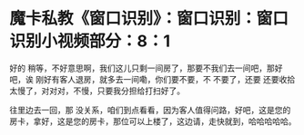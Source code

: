 # 魔卡私教《窗口识别》：窗口识别：窗口识别小视频部分：8：1

好的 稍等，不好意思啊，我们这儿只剩一间房了，那要不我们去一间吧，那好吧，诶 刚好有客人退房，就多去一间嘞，你们要不要，不 不要了，还要 还要收拾 太慢了，对对对，不慢，只要我分担给打扫好了。

往里边去一回，那 没关系，咱们到点看看，因为客人值得问路，好吧，这是您的房卡，拿好，这是您的房卡，那位可以上楼了，这边请，走快就到，哈哈哈哈哈。

